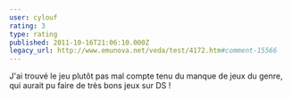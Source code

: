 ```yaml
---
user: cylouf
rating: 3
type: rating
published: 2011-10-16T21:06:10.000Z
legacy_url: http://www.emunova.net/veda/test/4172.htm#comment-15566
---
```

J'ai trouvé le jeu plutôt pas mal compte tenu du manque de jeux du genre, qui aurait pu faire de très bons jeux sur DS !